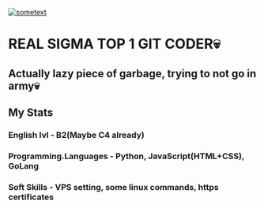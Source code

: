 [![sometext](https://i.ibb.co/HfcB6fMk/image.jpg)](https://t.me/anozerone)

# REAL SIGMA TOP 1 GIT CODER💀

## Actually lazy piece of garbage, trying to not go in army💀

## My Stats

### English lvl - B2(Maybe C4 already)
### Programming.Languages - Python, JavaScript(HTML+CSS), GoLang
### Soft Skills - VPS setting, some linux commands, https certificates

